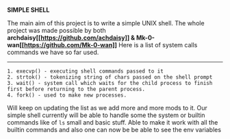 **SIMPLE SHELL**

The main aim of this project is to write a simple UNIX shell.
The whole project was made possible by both **archdaisy[[https://github.com/achdaisy]] & Mk-0-wan[[https://github.com/Mk-0-wan]]**
Here is a list of system calls commands we have so far used.
***
    1. execvp() - executing shell commands passed to it
    2. strtok() - tokenizing string of chars passed on the shell prompt
    3. wait() - system call which waits for the child process to finish first before returning to the parent process.
    4. fork() - used to make new processes.

Will keep on updating the list as we add more and more mods to it.
Our simple shell currently will be able to handle some the system or builtin commands like of `ls` small and basic stuff.
Able to make it work with all the builtin commands and also one can now be be able to see the env variables


